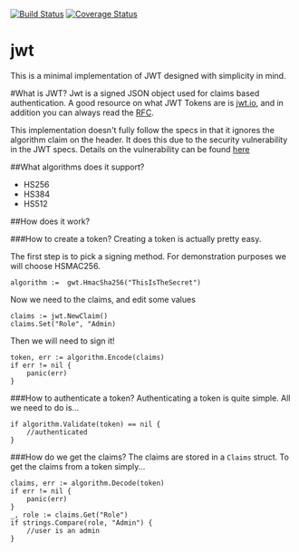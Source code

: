 [![Build Status](https://travis-ci.org/robbert229/jwt.svg?branch=master)](https://travis-ci.org/robbert229/jwt) [![Coverage Status](https://coveralls.io/repos/github/robbert229/jwt/badge.svg?branch=master)](https://coveralls.io/github/robbert229/jwt?branch=master)

# jwt
This is a minimal implementation of JWT designed with simplicity in mind.

#What is JWT?
Jwt is a signed JSON object used for claims based authentication. A good resource on what JWT Tokens are is [jwt.io](https://jwt.io/), and in addition you can always read the [RFC](https://tools.ietf.org/html/rfc7519).

This implementation doesn't fully follow the specs in that it ignores the algorithm claim on the header. It does this due to the security vulnerability in the JWT specs. Details on the vulnerability can be found [here](https://auth0.com/blog/2015/03/31/critical-vulnerabilities-in-json-web-token-libraries/)

##What algorithms does it support?
* HS256
* HS384
* HS512

##How does it work?

###How to create a token?
Creating a token is actually pretty easy.

The first step is to pick a signing method. For demonstration purposes we will choose HSMAC256.

    algorithm :=  gwt.HmacSha256("ThisIsTheSecret")
   
Now we need to the claims, and edit some values

    claims := jwt.NewClaim()
    claims.Set("Role", "Admin)
    
Then we will need to sign it!

    token, err := algorithm.Encode(claims)
    if err != nil {
        panic(err)    
    }
    
###How to authenticate a token?
Authenticating a token is quite simple. All we need to do is...

    if algorithm.Validate(token) == nil {
        //authenticated
    } 
    
###How do we get the claims?
The claims are stored in a `Claims` struct. To get the claims from a token simply...
    
    claims, err := algorithm.Decode(token)
    if err != nil {
        panic(err)
    }
    _, role := claims.Get("Role")
    if strings.Compare(role, "Admin") {
        //user is an admin    
    }